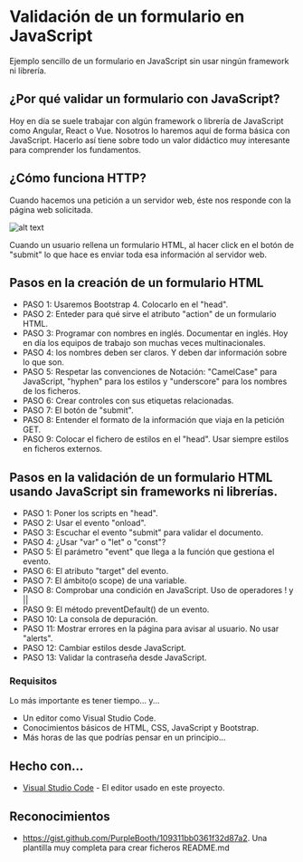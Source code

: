 # Validación de un formulario en JavaScript

Ejemplo sencillo de un formulario en JavaScript sin usar ningún framework ni librería.

## ¿Por qué validar un formulario con JavaScript?

Hoy en día se suele trabajar con algún framework o librería de JavaScript como Angular, React o Vue. Nosotros lo haremos aquí de forma básica con JavaScript. Hacerlo así tiene sobre todo un valor didáctico muy interesante para comprender los fundamentos.

## ¿Cómo funciona HTTP?

Cuando hacemos una petición a un servidor web, éste nos responde con la página web solicitada.

![alt text](https://github.com/tcrurav/JavaScriptForm/blob/master/screenshots/http.gif)

Cuando un usuario rellena un formulario HTML, al hacer click en el botón de "submit" lo que hace es enviar toda esa información al servidor web. 

## Pasos en la creación de un formulario HTML

* PASO 1: Usaremos Bootstrap 4. Colocarlo en el "head".
* PASO 2: Enteder para qué sirve el atributo "action" de un formulario HTML.
* PASO 3: Programar con nombres en inglés. Documentar en inglés. Hoy en día los equipos de trabajo son muchas veces multinacionales.
* PASO 4: los nombres deben ser claros. Y deben dar información sobre lo que son.
* PASO 5: Respetar las convenciones de Notación: "CamelCase" para JavaScript, "hyphen" para los estilos y "underscore" para los nombres de los ficheros.
* PASO 6: Crear controles con sus etiquetas relacionadas.
* PASO 7: El botón de "submit".
* PASO 8: Entender el formato de la información que viaja en la petición GET.
* PASO 9: Colocar el fichero de estilos en el "head". Usar siempre estilos en ficheros externos.


## Pasos en la validación de un formulario HTML usando JavaScript sin frameworks ni librerías.

* PASO 1: Poner los scripts en "head".
* PASO 2: Usar el evento "onload".
* PASO 3: Escuchar el evento "submit" para validar el documento.
* PASO 4: ¿Usar "var" o "let" o "const"?
* PASO 5: El parámetro "event" que llega a la función que gestiona el evento.
* PASO 6: El atributo "target" del evento.
* PASO 7: El ámbito(o scope) de una variable.
* PASO 8: Comprobar una condición en JavaScript. Uso de operadores ! y ||
* PASO 9: El método preventDefault() de un evento.
* PASO 10: La consola de depuración.
* PASO 11: Mostrar errores en la página para avisar al usuario. No usar "alerts".
* PASO 12: Cambiar estilos desde JavaScript.
* PASO 13: Validar la contraseña desde JavaScript.


### Requisitos

Lo más importante es tener tiempo... y...
* Un editor como Visual Studio Code.
* Conocimientos básicos de HTML, CSS, JavaScript y Bootstrap.
* Más horas de las que podrías pensar en un principio...

## Hecho con...

* [Visual Studio Code](https://code.visualstudio.com/) - El editor usado en este proyecto.

## Reconocimientos

* https://gist.github.com/PurpleBooth/109311bb0361f32d87a2. Una plantilla muy completa para crear ficheros README.md